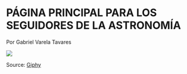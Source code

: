# PÁGINA PRINCIPAL PARA LOS SEGUIDORES DE LA ASTRONOMÍA
Por Gabriel Varela Tavares

![](https://media.giphy.com/media/eHXed39iQn3TrMAZJO/giphy.gif)

Source: [Giphy](https://media.giphy.com/media/eHXed39iQn3TrMAZJO/giphy.gif)
